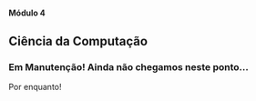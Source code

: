 #### Módulo 4
## Ciência da Computação
### Em Manutenção! Ainda não chegamos neste ponto...
Por enquanto!